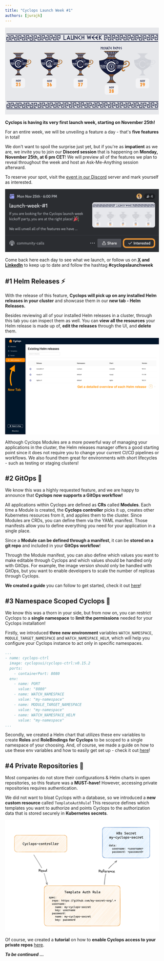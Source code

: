 ```yaml
---
title: "Cyclops Launch Week #1"
authors: [jurajk]
---
```


![launch-week-teaser](../../static/img/2024-11-22-launch-week-1/launch-week-4.png)

**Cyclops is having its very first launch week, starting on November 25th!**

For an entire week, we will be unveiling a feature a day - that's **five features** in total!

We don't want to spoil the surprise just yet, but if you're as **impatient** as we are, we invite you to join our **Discord session** that is happening on **Monday, November 25th, at 6 pm CET**! We will preview all of the features we plan to reveal throughout the week and host an Ask-Me-Anything session afterward.

To reserve your spot, visit the [event in our Discord](https://discord.gg/MvecUE9y?event=1308173306821742612) server and mark yourself as interested.

![discord-event](../../static/img/2024-11-22-launch-week-1/discord-event.png)

Come back here each day to see what we launch, or follow us on **[X](https://x.com/CyclopsUI) and [LinkedIn](https://www.linkedin.com/company/96014689/)** to keep up to date and follow the hashtag **#cyclopslaunchweek**

## #1 Helm Releases ⚡

With the release of this feature, **Cyclops will pick up on any installed Helm releases in your cluster** and showcase them in our **new tab - Helm Releases.**

Besides reviewing all of your installed Helm releases in a cluster, through this tab you can inspect them as well. You can **view all the resources** your Helm release is made up of, **edit the releases** through the UI, and **delete** them.

![helm-releases](../../static/img/2024-11-22-launch-week-1/1-helm-releases.png)

Although Cyclops Modules are a more powerful way of managing your applications in the cluster, the Helm releases manager offers a good starting point since it does not require you to change your current CI/CD pipelines or workflows. We also found them great for environments with short lifecycles - such as testing or staging clusters!

## #2 GitOps 🦑

We know this was a highly requested feature, and we are happy to announce that **Cyclops now supports a GitOps workflow!**

All applications within Cyclops are defined as **CRs** called **Modules**. Each time a Module is created, the **Cyclops controller** picks it up, creates other Kubernetes resources from it, and applies them to the cluster. Since Modules are CRDs, you can define them via the YAML manifest. Those manifests allow you to define everything you need for your application in a single place.

Since a **Module can be defined through a manifest**, it can be **stored on a** **git repo** and included in your **GitOps workflow**!

Through the Module manifest, you can also define which values you want to make editable through Cyclops and which values should be handled only with GitOps. For example, the image version should only be handled with GitOps, but you want to enable developers to scale the number of replicas through Cyclops.

**We created a guide** you can follow to get started, check it out [here](https://github.com/cyclops-ui/gitops-starter)!

## #3 Namespace Scoped Cyclops 🔬

We know this was a thorn in your side, but from now on, you can restrict Cyclops to a **single namespace** to **limit the permissions** needed for your Cyclops installation! 

Firstly, we introduced **three** **new environment** variables `WATCH_NAMESPACE`, `MODULE_TARGET_NAMESPACE` and `WATCH_NAMESPACE_HELM`, which will help you configure your Cyclops instance to act only in specific namespaces.

```yaml
...
- name: cyclops-ctrl
  image: cyclopsui/cyclops-ctrl:v0.15.2
  ports:
    - containerPort: 8080
  env:
    - name: PORT
      value: "8080"
    - name: WATCH_NAMESPACE
      value: "my-namespace"
    - name: MODULE_TARGET_NAMESPACE
      value: "my-namespace"
    - name: WATCH_NAMESPACE_HELM
      value: "my-namespace"
...
```

Secondly, we created a Helm chart that utilizes these env variables to create **Roles** and **RoleBindings** **for Cyclops** to be scoped to a single namespace of your choosing. And, of course, we made a guide on how to use these env variables and how to easily get set up - check it out [here](https://cyclops-ui.com/docs/installation/namespace-scope)!

## #4 Private Repositories **🔐**

Most companies do not store their configurations & Helm charts in open repositories, so this feature was a **MUST-have!** However, accessing private repositories requires authentication.

We did not want to bloat Cyclops with a database, so we introduced a **new custom resource** called `TemplateAuthRule`! This resource defines which templates you want to authorize and points Cyclops to the authorization data that is stored securely in **Kubernetes secrets**.

![tar_arch](../../static/img/templates/private-templates/tar_arch.png)

Of course, we created a **tutorial** on how to **enable Cyclops access to your private repos** [here](https://cyclops-ui.com/docs/templates/private_templates).

_**To be continued ...**_
